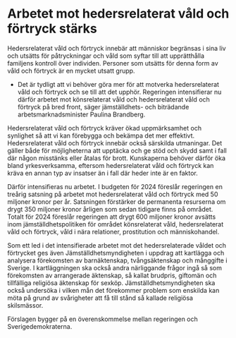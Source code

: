 # Arbetet mot hedersrelaterat våld och förtryck stärks

Hedersrelaterat våld och förtryck innebär att människor begränsas i sina liv och utsätts för påtryckningar och våld som syftar till att upprätthålla familjens kontroll över individen. Personer som utsätts för denna form av våld och förtryck är en mycket utsatt grupp.

- Det är tydligt att vi behöver göra mer för att motverka hedersrelaterat våld och förtryck och se till att det upphör. Regeringen intensifierar nu därför arbetet mot könsrelaterat våld och hedersrelaterat våld och förtryck på bred front, säger jämställdhets- och biträdande arbetsmarknadsminister Paulina Brandberg.

Hedersrelaterat våld och förtryck kräver ökad uppmärksamhet och synlighet så att vi kan förebygga och bekämpa det mer effektivt. Hedersrelaterat våld och förtryck innebär också särskilda utmaningar. Det gäller både för möjligheterna att upptäcka och ge stöd och skydd samt i fall där någon misstänks eller åtalas för brott. Kunskaperna behöver därför öka bland yrkesverksamma, eftersom hedersrelaterat våld och förtryck kan kräva en annan typ av insatser än i fall där heder inte är en faktor.

Därför intensifieras nu arbetet. I budgeten för 2024 föreslår regeringen en treårig satsning på arbetet mot hedersrelaterat våld och förtryck med 50 miljoner kronor per år. Satsningen förstärker de permanenta resurserna om drygt 350 miljoner kronor årligen som sedan tidigare finns på området. Totalt för 2024 föreslår regeringen att drygt 600 miljoner kronor avsätts inom jämställdhetspolitiken för området könsrelaterat våld, hedersrelaterat våld och förtryck, våld i nära relationer, prostitution och människohandel.

Som ett led i det intensifierade arbetet mot det hedersrelaterade våldet och förtrycket ges även Jämställdhetsmyndigheten i uppdrag att kartlägga och analysera förekomsten av barnäktenskap, tvångsäktenskap och månggifte i Sverige. I kartläggningen ska också andra närliggande frågor ingå så som förekomsten av arrangerade äktenskap, så kallat brudpris, giftomän och tillfälliga religiösa äktenskap för sexköp. Jämställdhetsmyndigheten ska också undersöka i vilken mån det förekommer problem som enskilda kan möta på grund av svårigheter att få till stånd så kallade religiösa skilsmässor.

Förslagen bygger på en överenskommelse mellan regeringen och Sverigedemokraterna.
